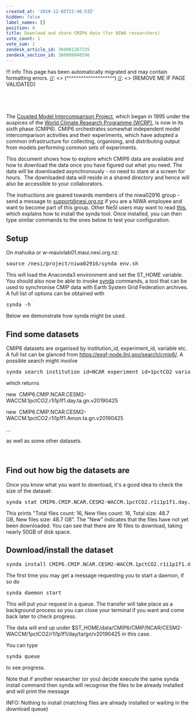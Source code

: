 ```yaml
---
created_at: '2019-12-05T22:46:53Z'
hidden: false
label_names: []
position: 8
title: Download and share CMIP6 data (for NIWA researchers)
vote_count: 1
vote_sum: 1
zendesk_article_id: 360001287235
zendesk_section_id: 360000040596
---
```



[//]: <> (REMOVE ME IF PAGE VALIDATED)
[//]: <> (vvvvvvvvvvvvvvvvvvvv)
!!! info
    This page has been automatically migrated and may contain formatting errors.
[//]: <> (^^^^^^^^^^^^^^^^^^^^)
[//]: <> (REMOVE ME IF PAGE VALIDATED)
<h2> </h2>
<p>The <a href="https://www.wcrp-climate.org/wgcm-cmip">Coupled Model Intercomparison Project</a>, which began in 1995 under the auspices of the <a href="https://www.wcrp-climate.org/about-wcrp/wcrp-overview">World Climate Research Programme (WCRP)</a>, is now in its sixth phase (CMIP6). CMIP6 orchestrates somewhat independent model intercomparison activities and their experiments, which have adopted a common infrastructure for collecting, organising, and distributing output from models performing common sets of experiments.</p>
<p>This document shows how to explore which CMIP6 data are available and how to download the data once you have figured out what you need. The data will be downloaded asynchronously<span style="font-family: -apple-system, BlinkMacSystemFont, 'Segoe UI', Helvetica, Arial, sans-serif;"> - no need to st</span><span style="font-family: -apple-system, BlinkMacSystemFont, 'Segoe UI', Helvetica, Arial, sans-serif;">are at a screen for hours.  The downloaded data will reside in a shared directory and hence will also be accessible to your collaborators.</span></p>
<p>The instructions are geared towards members of the niwa02916 group - send a message to <a href="mailto:support@nesi.org.nz">support@nesi.org.nz</a> if you are a NIWA employee and want to become part of this group. Other NeSI users may want to read <a href="https://support.nesi.org.nz/hc/en-gb/articles/360001208256-Synda" target="_self" rel="undefined">this</a>, which explains how to install the synda tool. Once installed, you can then type similar commands to the ones below to test your configuration.</p>
<h2>Setup</h2>
<p>On mahuika or <span class="s1">w-mauivlab01.maui.nesi.org.nz</span>:</p>
<pre class="p1"><span class="s1">source /nesi/project/niwa02916/synda_env.sh</span></pre>
<p>This will load the Anaconda3 environment and set the ST_HOME variable. You should also now be able to invoke <a href="https://support.nesi.org.nz/hc/en-gb/articles/360001208256-Synda" target="_self">synda</a> commands, a tool that can be used to synchronise CMIP data with Earth System Grid Federation archives. A full list of options can be obtained with</p>
<pre>synda -h</pre>
<p>Below we demonstrate how synda might be used.</p>
<h2>Find some datasets </h2>
<p>CMIP6 datasets are organised by institution_id, experiment_id, variable etc. A full list can be glanced from <a href="https://esgf-node.llnl.gov/search/cmip6/">https://esgf-node.llnl.gov/search/cmip6/</a>. A possible search might involve</p>
<pre class="p1"><span class="s1">synda search institution_id=NCAR experiment_id=1pctCO2 variable=ta</span></pre>
<p class="p1"><span class="s1">which returns</span></p>
<p class="p1"><span class="s1">new<span class="Apple-converted-space">  </span>CMIP6.CMIP.NCAR.CESM2-WACCM.1pctCO2.r1i1p1f1.day.ta.gn.v20190425</span></p>
<p class="p1"><span class="s1">new<span class="Apple-converted-space">  </span>CMIP6.CMIP.NCAR.CESM2-WACCM.1pctCO2.r1i1p1f1.Amon.ta.gn.v20190425</span></p>
<p class="p1"><span class="s1">...</span></p>
<p class="p1"><span class="s1">as well as some other datasets. </span></p>
<p> </p>
<h2>Find out how big the datasets are</h2>
<p>Once you know what you want to download, it's a good idea to check the size of the dataset:</p>
<pre>synda stat <span class="s1">CMIP6.CMIP.NCAR.CESM2-WACCM.1pctCO2.r1i1p1f1.day.ta.gn.v20190425</span></pre>
<p>This prints "<span class="s1">Total files count: 16, </span><span class="s1">New files count: 16, </span><span class="s1">Total size: 48.7 GB, </span><span class="s1">New files size: 48.7 GB". The "New" indicates that the files have not yet been downloaded. You can see that there are 16 files to download, taking nearly 50GB of disk space.</span></p>
<h2>Download/install the dataset </h2>
<pre>synda install <span class="s1">CMIP6.CMIP.NCAR.CESM2-WACCM.1pctCO2.r1i1p1f1.day.ta.gn.v20190425</span></pre>
<p>The first time you may get a message requesting you to start a daemon, if so do</p>
<pre>synda daemon start</pre>
<p>This will put your request in a queue. The transfer will take place as a background process so you can close your terminal if you want and come back later to check progress.</p>
<p>The data will end up under <span class="s1">$ST_HOME/data/CMIP6/CMIP/NCAR/CESM2-WACCM/1pctCO2/r1i1p1f1/day/ta/gn/v20190425 in this case. </span></p>
<p>You can type</p>
<pre>synda queue</pre>
<p>to see progress.</p>
<p>Note that if another researcher (or you) decide execute the same synda install command then synda will recognise the files to be already installed and will print the message</p>
<p class="p1"><span class="s1">INFO: Nothing to install (matching files are already installed or waiting in the download queue)</span></p>